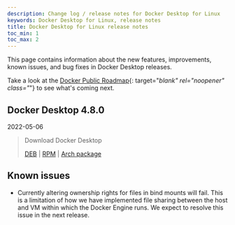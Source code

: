 ```yaml
---
description: Change log / release notes for Docker Desktop for Linux
keywords: Docker Desktop for Linux, release notes
title: Docker Desktop for Linux release notes
toc_min: 1
toc_max: 2
---
```


This page contains information about the new features, improvements, known issues, and bug fixes in Docker Desktop releases.

Take a look at the [Docker Public Roadmap](https://github.com/docker/roadmap/projects/1){: target="_blank" rel="noopener" class="_"} to see what's coming next.

## Docker Desktop 4.8.0
2022-05-06

> Download Docker Desktop
>
> [DEB](https://desktop-stage.docker.com/linux/main/amd64/78933/docker-desktop-4.8.0-amd64.deb) |
> [RPM](https://desktop-stage.docker.com/linux/main/amd64/78933/docker-desktop-4.8.0-x86_64.rpm) |
> [Arch package](https://desktop-stage.docker.com/linux/main/amd64/78933/docker-desktop-4.8.0-x86_64.pkg.tar.zst)

## Known issues

* Currently altering ownership rights for files in bind mounts will fail. This is a limitation of how we have implemented file sharing between the host and VM within which the Docker Engine runs. We expect to resolve this issue in the next release.
